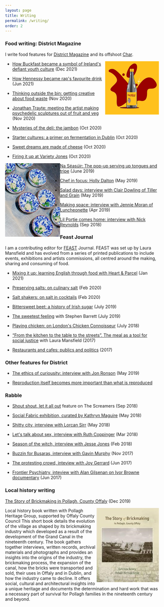 ```yaml
---
layout: page
title: Writing
permalink: /writing/
order: 2
---
```


### Food writing: District Magazine 

I write food features for [District Magazine](https://districtmagazine.ie/) and its offshoot [Char](https://districtmagazine.ie/category/food/). 

<img align="right" src="/image/buckfast.png"/>


- [How Buckfast became a symbol of Ireland's defiant youth culture](https://districtmagazine.ie/food/how-buckfast-became-a-symbol-of-irelands-defiant-youth-culture/) (Dec 2021)

- [How Hennessy became rap's favourite drink](https://districtmagazine.ie/food/how-hennessy-became-raps-favourite-drink/) (Jun 2021)

- [Thinking outside the bin: getting creative about food waste](https://districtmagazine.ie/food/thinking-outside-the-bin-getting-creative-about-food-waste/) (Nov 2020) 

- [Jonathan Trayte: meeting the artist making psychedelic sculptures out of fruit and veg](https://districtmagazine.ie/food/meet-the-artist-making-psychedelic-sculptures-of-fruit-and-veg/) (Nov 2020)

- [Mysteries of the deli: the jambon](https://districtmagazine.ie/food/mysteries-of-the-deli-the-jambon/) (Oct 2020)

- [Starter cultures: a primer on fermentation in Dublin](https://districtmagazine.ie/food/starter-cultures/) (Oct 2020)

- [Sweet dreams are made of cheese](https://districtmagazine.ie/food/sweet-dreams-are-made-of-cheese/) (Oct 2020)

- [Firing it up at Variety Jones](https://districtmagazine.ie/food/firing-it-up-at-variety-jones/) (Oct 2020)

<img align="left" src="/image/naseasuir.jpg"/>

- [Na Séasúir: The pop-up serving up tongues and tripe](https://districtmagazine.ie/food/na-seasuir-the-pop-up-restaurant-serving-up-tongues-hearts-and-tripe/) (June 2019)

- [Chef in focus: Holly Dalton](https://districtmagazine.ie/food/chef-in-focus-holly-dalton-gertrude/) (May 2019)

- [Salad days: interview with Clair Dowling of Tiller and Grain](https://issuu.com/district.magazine/docs/may_19_guide_issuu/86) (May 2019)

- [Making space: interview with Jennie Moran of Luncheonette](https://issuu.com/district.magazine/docs/april_19_guide_issuu/84) (Apr 2019)

- [Lil Portie comes home: interview with Nick Reynolds](https://issuu.com/district.magazine/docs/district_guide_to_september_issuue) (Sep 2018)


### Feast Journal
I am a contributing editor for [FEAST](http://feastjournal.co.uk/) Journal. 
FEAST was set up by Laura Mansfield and has evolved from a series of printed publications to include events, exhibitions and artists commissions, all centred around the making, sharing and consuming of food.

- [Mixing it up: learning English through food with Heart & Parcel](http://s3-eu-west-1.amazonaws.com/feastassets/issues/Feast_SPICE.pdf) (Jan 2021)

- [Preserving salts: on culinary salt](https://feastjournal.co.uk/article/savouring-salts-the-journey-of-culinary-salt/) (Feb 2020)

- [Salt shakers: on salt in cocktails](https://feastjournal.co.uk/article/salt-shakers/) (Feb 2020)

- [Bittersweet beet: a history of Irish sugar](https://feastjournal.co.uk/article/bittersweet-beet-a-history-of-irish-sugar/) (July 2019)

- [The sweetest feeling](https://feastjournal.co.uk/article/the-sweetest-feeling/) with Stephen Barrett (July 2019)

- [Playing chicken: on London's Chicken Connoisseur](https://feastjournal.co.uk/article/playing-chicken/) (July 2018)

- [“From the kitchen to the table to the streets”. The meal as a tool for social justice](https://feastjournal.co.uk/article/from-the-kitchen-to-the-table-to-the-streets-the-meal-as-a-tool-for-social-justice/) with Laura Mansfield (2017)

- [Restaurants and cafes: publics and politics](https://feastjournal.co.uk/article/restaurants-and-cafes-publics-and-politics/) (2017)



### Other features for District 

- [The ethics of curiousity: interview with Jon Ronson](https://districtmagazine.ie/news/jon-ronson-on-the-ethics-of-curiosity/) (May 2019)

- [Reproduction itself becomes more important than what is reproduced](https://districtmagazine.ie/news/caitriona-devery-reproduction-itself-becomes-more-important-than-what-is-reproduced/)


### Rabble

- [Shout shout, let it all out](https://www.rabble.ie/2018/09/24/shout-shout-let-it-all-out/) feature on The Screamers (Sep 2018)

- [Social Fabric exhibition, curated by Kathryn Maguire](https://www.rabble.ie/2018/05/15/social-fabric/) (May 2018)

- [Shitty city, interview with Lorcan Sirr](https://www.rabble.ie/2018/05/14/shitty-city/) (May 2018)

- [Let's talk about sex, interview with Ruth Coppinger](https://www.rabble.ie/2018/03/14/lets-talk-about-sex/) (Mar 2018)

- [Season of the witch, interview with Jesse Jones](https://www.rabble.ie/2018/02/19/season-of-the-witch/) (Feb 2018)

- [Buzzin for Busaras, interview with Gavin Murphy](https://www.rabble.ie/2017/11/09/buzzin-for-busaras/) (Nov 2017)

- [The protesting crowd, inteview with Joy Gerrard](https://www.rabble.ie/2017/06/16/the-protesting-crowd/) (Jun 2017)

- [Frontier Psychiatry, inteview with Alan Gilsenan on Ivor Browne documentary](https://www.rabble.ie/2017/06/08/frontier-psychiatry/) (Jun 2017)



### Local history writing

[The Story of Brickmaking in Pollagh, County Offaly](https://offalyhistoryblog.wordpress.com/2019/12/07/the-story-of-brickmaking-in-pollagh-county-offaly-by-caitriona-devery) (Dec 2019)

<img align="right" src="/image/brick_book.jpg">

Local history book written with Pollagh Heritage Group, supported by Offaly County Council This short book details the evolution of the village as shaped by its brickmaking industry which developed as a result of the development of the Grand Canal in the nineteenth century. The book gathers together interviews, written records, archival materials and photographs and provides an insights into the origins of the industry, the brickmaking process, the expansion of the canal, how the bricks were transported and sold, their uses in Offaly and in Dublin, and how the industry came to decline. It offers social, cultural and architectural insights into a unique heritage and documents the determination and hard work that was a necessary part of survival for Pollagh families in the nineteenth century and beyond.

